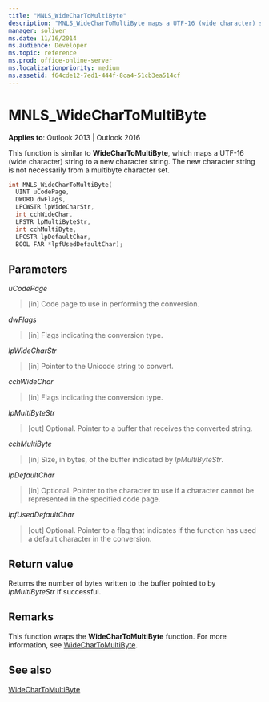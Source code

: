 ```yaml
---
title: "MNLS_WideCharToMultiByte"
description: "MNLS_WideCharToMultiByte maps a UTF-16 (wide character) string to a new character string, which is not necessarily from a multibyte character set."
manager: soliver
ms.date: 11/16/2014
ms.audience: Developer
ms.topic: reference
ms.prod: office-online-server
ms.localizationpriority: medium
ms.assetid: f64cde12-7ed1-444f-8ca4-51cb3ea514cf
---
```


# MNLS_WideCharToMultiByte

  
  
**Applies to**: Outlook 2013 | Outlook 2016 
  
This function is similar to **WideCharToMultiByte**, which maps a UTF-16 (wide character) string to a new character string. The new character string is not necessarily from a multibyte character set.
  
```cpp
int MNLS_WideCharToMultiByte(
  UINT uCodePage,
  DWORD dwFlags,
  LPCWSTR lpWideCharStr,
  int cchWideChar,
  LPSTR lpMultiByteStr,
  int cchMultiByte,
  LPCSTR lpDefaultChar,
  BOOL FAR *lpfUsedDefaultChar);
```

## Parameters

 _uCodePage_
  
> [in] Code page to use in performing the conversion.
    
 _dwFlags_
  
> [in] Flags indicating the conversion type.
    
 _lpWideCharStr_
  
> [in] Pointer to the Unicode string to convert.
    
 _cchWideChar_
  
> [in] Flags indicating the conversion type.
    
 _lpMultiByteStr_
  
> [out] Optional. Pointer to a buffer that receives the converted string.
    
 _cchMultiByte_
  
> [in] Size, in bytes, of the buffer indicated by  _lpMultiByteStr_.
    
 _lpDefaultChar_
  
> [in] Optional. Pointer to the character to use if a character cannot be represented in the specified code page.
    
 _lpfUsedDefaultChar_
  
> [out] Optional. Pointer to a flag that indicates if the function has used a default character in the conversion.
    
## Return value

Returns the number of bytes written to the buffer pointed to by  _lpMultiByteStr_ if successful. 
  
## Remarks

This function wraps the **WideCharToMultiByte** function. For more information, see [WideCharToMultiByte](https://msdn.microsoft.com/library/dd374130%28VS.85%29.aspx).
  
## See also



[WideCharToMultiByte](https://msdn.microsoft.com/library/dd374130%28VS.85%29.aspx)

